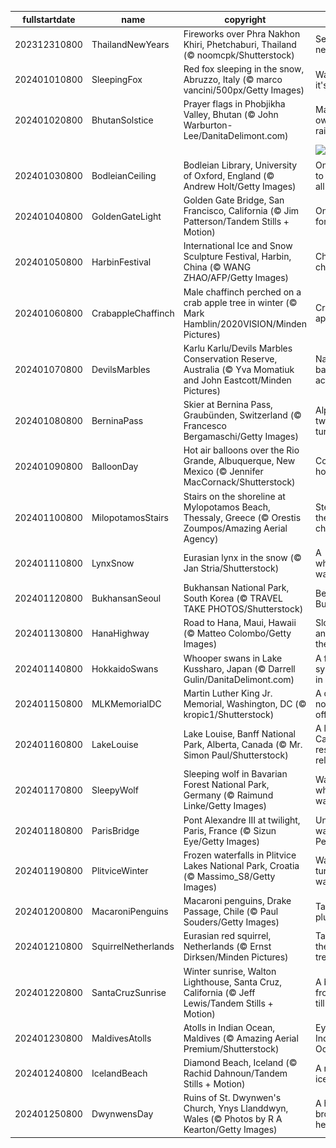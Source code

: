 |fullstartdate|name|copyright|title|image|
|--|--|--|--|--|
202312310800|ThailandNewYears|Fireworks over Phra Nakhon Khiri, Phetchaburi, Thailand (© noomcpk/Shutterstock)|See you next year!|![](/en-US/2024/01/202312310800ThailandNewYears.jpg)|
202401010800|SleepingFox|Red fox sleeping in the snow, Abruzzo, Italy (© marco vancini/500px/Getty Images)|Wake up, it's 2024!|![](/en-US/2024/01/202401010800SleepingFox.jpg)|
202401020800|BhutanSolstice|Prayer flags in Phobjikha Valley, Bhutan (© John Warburton-Lee/DanitaDelimont.com)|Make your own rainbow|![](/en-US/2024/01/202401020800BhutanSolstice.jpg)|
||||![](/en-US/2024/01/.jpg)|
202401030800|BodleianCeiling|Bodleian Library, University of Oxford, England (© Andrew Holt/Getty Images)|One library to rule them all|![](/en-US/2024/01/202401030800BodleianCeiling.jpg)|
202401040800|GoldenGateLight|Golden Gate Bridge, San Francisco, California (© Jim Patterson/Tandem Stills + Motion)|On cloud forty-nine|![](/en-US/2024/01/202401040800GoldenGateLight.jpg)|
202401050800|HarbinFestival|International Ice and Snow Sculpture Festival, Harbin, China (© WANG ZHAO/AFP/Getty Images)|Chisels and chills|![](/en-US/2024/01/202401050800HarbinFestival.jpg)|
202401060800|CrabappleChaffinch|Male chaffinch perched on a crab apple tree in winter (© Mark Hamblin/2020VISION/Minden Pictures)|Crab an apple!|![](/en-US/2024/01/202401060800CrabappleChaffinch.jpg)|
202401070800|DevilsMarbles|Karlu Karlu/Devils Marbles Conservation Reserve, Australia (© Yva Momatiuk and John Eastcott/Minden Pictures)|Nature's balancing act|![](/en-US/2024/01/202401070800DevilsMarbles.jpg)|
202401080800|BerninaPass|Skier at Bernina Pass, Graubünden, Switzerland (© Francesco Bergamaschi/Getty Images)|Alpine twists and turns|![](/en-US/2024/01/202401080800BerninaPass.jpg)|
202401090800|BalloonDay|Hot air balloons over the Rio Grande, Albuquerque, New Mexico (© Jennifer MacCornack/Shutterstock)|Coming in hot|![](/en-US/2024/01/202401090800BalloonDay.jpg)|
202401100800|MilopotamosStairs|Stairs on the shoreline at Mylopotamos Beach, Thessaly, Greece (© Orestis Zoumpos/Amazing Aerial Agency)|Step up to the challenge!|![](/en-US/2024/01/202401100800MilopotamosStairs.jpg)|
202401110800|LynxSnow|Eurasian lynx in the snow (© Jan Stria/Shutterstock)|A whiskered wanderer|![](/en-US/2024/01/202401110800LynxSnow.jpg)|
202401120800|BukhansanSeoul|Bukhansan National Park, South Korea (© TRAVEL TAKE PHOTOS/Shutterstock)|Beautiful Bukhansan|![](/en-US/2024/01/202401120800BukhansanSeoul.jpg)|
202401130800|HanaHighway|Road to Hana, Maui, Hawaii (© Matteo Colombo/Getty Images)|Slow down and enjoy the journey!|![](/en-US/2024/01/202401130800HanaHighway.jpg)|
202401140800|HokkaidoSwans|Whooper swans in Lake Kussharo, Japan (© Darrell Gulin/DanitaDelimont.com)|A feathered symphony in white|![](/en-US/2024/01/202401140800HokkaidoSwans.jpg)|
202401150800|MLKMemorialDC|Martin Luther King Jr. Memorial, Washington, DC (© kropic1/Shutterstock)|A day on, not a day off|![](/en-US/2024/01/202401150800MLKMemorialDC.jpg)|
202401160800|LakeLouise|Lake Louise, Banff National Park, Alberta, Canada (© Mr. Simon Paul/Shutterstock)|A little Canadian rest and relaxation|![](/en-US/2024/01/202401160800LakeLouise.jpg)|
202401170800|SleepyWolf|Sleeping wolf in Bavarian Forest National Park, Germany (© Raimund Linke/Getty Images)|Wake me when it warms up|![](/en-US/2024/01/202401170800SleepyWolf.jpg)|
202401180800|ParisBridge|Pont Alexandre III at twilight, Paris, France (© Sizun Eye/Getty Images)|Under the watch of Pegasus|![](/en-US/2024/01/202401180800ParisBridge.jpg)|
202401190800|PlitviceWinter|Frozen waterfalls in Plitvice Lakes National Park, Croatia (© Massimo_S8/Getty Images)|Waterfalls turned waterfreeze|![](/en-US/2024/01/202401190800PlitviceWinter.jpg)|
202401200800|MacaroniPenguins|Macaroni penguins, Drake Passage, Chile (© Paul Souders/Getty Images)|Taking the plunge|![](/en-US/2024/01/202401200800MacaroniPenguins.jpg)|
202401210800|SquirrelNetherlands|Eurasian red squirrel, Netherlands (© Ernst Dirksen/Minden Pictures)|Tales from the treetops|![](/en-US/2024/01/202401210800SquirrelNetherlands.jpg)|
202401220800|SantaCruzSunrise|Winter sunrise, Walton Lighthouse, Santa Cruz, California (© Jeff Lewis/Tandem Stills + Motion)|A beacon from dusk till dawn|![](/en-US/2024/01/202401220800SantaCruzSunrise.jpg)|
202401230800|MaldivesAtolls|Atolls in Indian Ocean, Maldives (© Amazing Aerial Premium/Shutterstock)|Eyes of the Indian Ocean|![](/en-US/2024/01/202401230800MaldivesAtolls.jpg)|
202401240800|IcelandBeach|Diamond Beach, Iceland (© Rachid Dahnoun/Tandem Stills + Motion)|A real icebreaker|![](/en-US/2024/01/202401240800IcelandBeach.jpg)|
202401250800|DwynwensDay|Ruins of St. Dwynwen's Church, Ynys Llanddwyn, Wales (© Photos by R A Kearton/Getty Images)|A haven for broken hearts|![](/en-US/2024/01/202401250800DwynwensDay.jpg)|
